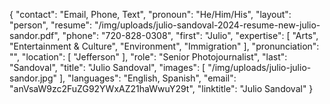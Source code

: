 {
  "contact": "Email, Phone, Text",
  "pronoun": "He/Him/His",
  "layout": "person",
  "resume": "/img/uploads/julio-sandoval-2024-resume-new-julio-sandor.pdf",
  "phone": "720-828-0308",
  "first": "Julio",
  "expertise": [
    "Arts",
    "Entertainment & Culture",
    "Environment",
    "Immigration"
  ],
  "pronunciation": "",
  "location": [
    "Jefferson"
  ],
  "role": "Senior Photojournalist",
  "last": "Sandoval",
  "title": "Julio Sandoval",
  "images": [
    "/img/uploads/julio-julio-sandor.jpg"
  ],
  "languages": "English, Spanish",
  "email": "anVsaW9zc2FuZG92YWxAZ21haWwuY29t",
  "linktitle": "Julio Sandoval"
}

